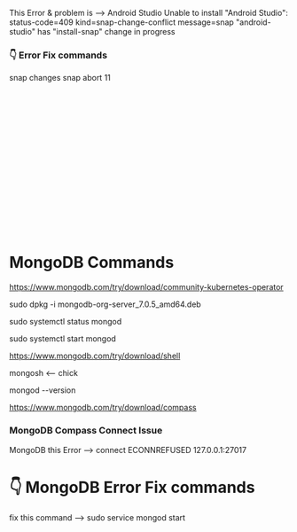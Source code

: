 This Error & problem is --> Android Studio
Unable to install "Android Studio":
status-code=409 kind=snap-change-conflict message=snap "android-studio" has "install-snap" change in progress

### 👇 Error Fix commands

snap changes
snap abort 11

<br/>
<br/>
<br/>
<br/>
<br/>
<br/>
<br/>
<br/>
<br/>
<br/>
<br/>
<br/>
<br/>
<br/>
<br/>

# MongoDB Commands

https://www.mongodb.com/try/download/community-kubernetes-operator

sudo dpkg -i mongodb-org-server_7.0.5_amd64.deb

sudo systemctl status mongod

sudo systemctl start mongod

https://www.mongodb.com/try/download/shell

mongosh <-- chick

mongod --version

https://www.mongodb.com/try/download/compass

### MongoDB Compass Connect Issue

MongoDB this Error --> connect ECONNREFUSED 127.0.0.1:27017

# 👇 MongoDB Error Fix commands

fix this command --> sudo service mongod start
